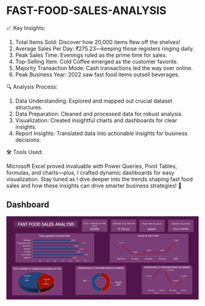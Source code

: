 # FAST-FOOD-SALES-ANALYSIS

📈 Key Insights:

1. Total Items Sold: Discover how 20,000 items flew off the shelves!
2. Average Sales Per Day: ₹275.23—keeping those registers ringing daily.
3. Peak Sales Time: Evenings ruled as the prime time for sales.
4. Top-Selling Item: Cold Coffee emerged as the customer favorite.
5. Majority Transaction Mode: Cash transactions led the way over online.
6. Peak Business Year: 2022 saw fast food items outsell beverages.

🔍 Analysis Process:

1. Data Understanding: Explored and mapped out crucial dataset structures.
2. Data Preparation: Cleaned and processed data for robust analysis.
3. Visualization: Created insightful charts and dashboards for clear insights.
4. Report Insights: Translated data into actionable insights for business decisions.

🛠️ Tools Used: 
 
Microsoft Excel proved invaluable with Power Queries, Pivot Tables, formulas, and charts—plus, I crafted dynamic dashboards for easy visualization.
Stay tuned as I dive deeper into the trends shaping fast food sales and how these insights can drive smarter business strategies! 🚀


## Dashboard
![alt text](DASHBOARD.png)
